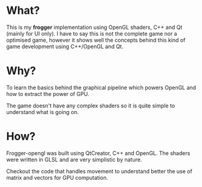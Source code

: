 # What?

This is my **frogger** implementation using OpenGL shaders, C++ and Qt (mainly for UI only). I have to say this is not the complete game nor a optimised game, however it shows well the concepts behind this kind of game development using C++/OpenGL and Qt.

# Why?

To learn the basics behind the graphical pipeline which powers OpenGL and how to extract the power of GPU.

The game doesn't have any complex shaders so it is quite simple to understand what is going on.

# How?

Frogger-opengl was built using QtCreator, C++ and OpenGL. The shaders were written in GLSL and are very simplistic by nature.

Checkout the code that handles movement to understand better the use of matrix and vectors for GPU computation. 